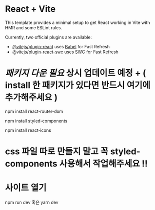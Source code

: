# React + Vite

This template provides a minimal setup to get React working in Vite with HMR and some ESLint rules.

Currently, two official plugins are available:

- [@vitejs/plugin-react](https://github.com/vitejs/vite-plugin-react/blob/main/packages/plugin-react/README.md) uses [Babel](https://babeljs.io/) for Fast Refresh
- [@vitejs/plugin-react-swc](https://github.com/vitejs/vite-plugin-react-swc) uses [SWC](https://swc.rs/) for Fast Refresh

# **_패키지 다운 필요_** 상시 업데이트 예정 + ( install 한 패키지가 있다면 반드시 여기에 추가해주세요 )

npm install react-router-dom

npm install styled-components

npm install react-icons

# css 파일 따로 만들지 말고 꼭 styled-components 사용해서 작업해주세요 !!

# 사이트 열기

npm run dev
혹은
yarn dev
